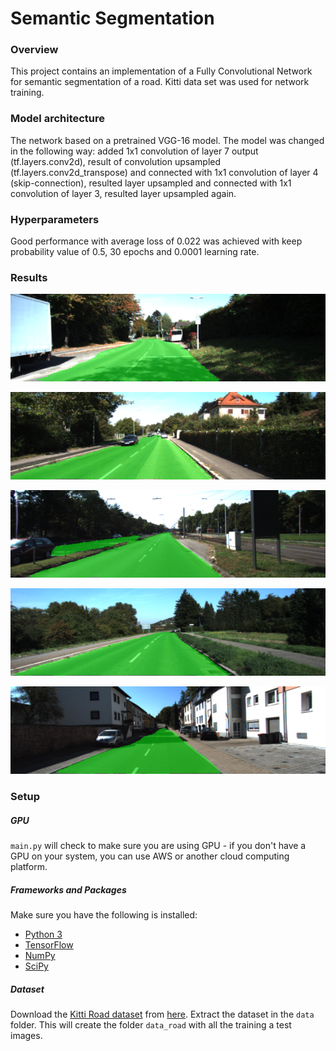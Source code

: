 # Semantic Segmentation

### Overview

This project contains an implementation of a Fully Convolutional Network for semantic segmentation of a road. Kitti data set was used for network training.

### Model architecture

The network based on a pretrained VGG-16 model. The model was changed in the following way:
added 1x1 convolution of layer 7 output (tf.layers.conv2d), result of convolution upsampled (tf.layers.conv2d_transpose) and connected with 1x1 convolution of layer 4 (skip-connection),
resulted layer upsampled and connected with 1x1 convolution of layer 3, resulted layer upsampled again.

### Hyperparameters

Good performance with average loss of 0.022 was achieved with keep probability value of 0.5, 30 epochs and 0.0001 learning rate.

### Results
[image1]: ./images/um_000023.png
[image2]: ./images/um_000056.png
[image3]: ./images/um_000000.png
[image4]: ./images/um_000039.png
[image5]: ./images/um_000077.png

![alt text][image1]

![alt text][image2]

![alt text][image3]

![alt text][image4]

![alt text][image5]

### Setup
##### GPU
`main.py` will check to make sure you are using GPU - if you don't have a GPU on your system, you can use AWS or another cloud computing platform.
##### Frameworks and Packages
Make sure you have the following is installed:
 - [Python 3](https://www.python.org/)
 - [TensorFlow](https://www.tensorflow.org/)
 - [NumPy](http://www.numpy.org/)
 - [SciPy](https://www.scipy.org/)
##### Dataset
Download the [Kitti Road dataset](http://www.cvlibs.net/datasets/kitti/eval_road.php) from [here](http://www.cvlibs.net/download.php?file=data_road.zip).  Extract the dataset in the `data` folder.  This will create the folder `data_road` with all the training a test images.
